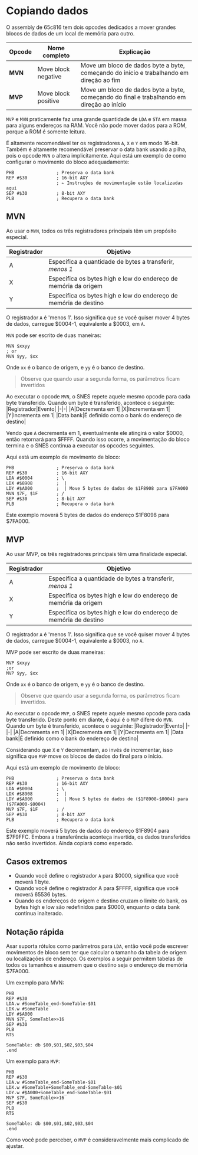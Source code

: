 # Copiando dados
O assembly de 65c816 tem dois opcodes dedicados a mover grandes blocos de dados de um local de memória para outro.

|Opcode|Nome completo|Explicação|
|-|-|-|
|**MVN**|Move block negative|Move um bloco de dados byte a byte, começando do início e trabalhando em direção ao fim|
|**MVP**|Move block positive|Move um bloco de dados byte a byte, começando do final e trabalhando em direção ao início|

`MVP` e `MVN` praticamente faz uma grande quantidade de `LDA` e `STA` em massa para alguns endereços na RAM. Você não pode mover dados para a ROM, porque a ROM é somente leitura.

É altamente recomendável ter os registradores `A`, `X` e `Y` em modo 16-bit. Também é altamente recomendável preservar o data bank usando a pilha, pois o opcode `MVN` o altera implicitamente. Aqui está um exemplo de como configurar o movimento do bloco adequadamente:
```
PHB                ; Preserva o data bank
REP #$30           ; 16-bit AXY
                   ; ← Instruções de movimentação estão localizadas aqui
SEP #$30           ; 8-bit AXY
PLB                ; Recupera o data bank
```

## MVN
Ao usar o `MVN`, todos os três registradores principais têm um propósito especial.

|Registrador|Objetivo|
|-|-|
|A|Especifica a quantidade de bytes a transferir, *menos 1*|
|X|Especifica os bytes high e low do endereço de memória da origem|
|Y|Especifica os bytes high e low do endereço de memória de destino|

O registrador `A` é 'menos 1'. Isso significa que se você quiser mover 4 bytes de dados, carregue $0004-1, equivalente a $0003, em `A`.

`MVN` pode ser escrito de duas maneiras: 

```
MVN $xxyy
; or
MVN $yy, $xx
```
Onde `xx` é o banco de origem, e `yy` é o banco de destino.

> Observe que quando usar a segunda forma, os parâmetros ficam invertidos

Ao executar o opcode `MVN`, o SNES repete aquele mesmo opcode para cada byte transferido. Quando um byte é transferido, acontece o seguinte:
|Registrador|Evento|
|-|-|
|A|Decrementa em 1|
|X|Incrementa em 1|
|Y|Incrementa em 1|
|Data bank|É definido como o bank do endereço de destino|

Vendo que `A` decrementa em 1, eventualmente ele atingirá o valor $0000, então retornará para $FFFF. Quando isso ocorre, a movimentação do bloco termina e o SNES continua a executar os opcodes seguintes.

Aqui está um exemplo de movimento de bloco:
```
PHB                ; Preserva o data bank
REP #$30           ; 16-bit AXY
LDA #$0004         ; \
LDX #$8908         ;  |
LDY #$A000         ;  | Move 5 bytes de dados de $1F8908 para $7FA000
MVN $7F, $1F       ; /
SEP #$30           ; 8-bit AXY
PLB                ; Recupera o data bank
```
Este exemplo moverá 5 bytes de dados do endereço $1F8098 para $7FA000.

## MVP
Ao usar MVP, os três registradores principais têm uma finalidade especial.

|Registrador|Objetivo|
|-|-|
|A|Especifica a quantidade de bytes a transferir, *menos 1*|
|X|Especifica os bytes high e low do endereço de memória da origem|
|Y|Especifica os bytes high e low do endereço de memória de destino|

O registrador `A` é 'menos 1'. Isso significa que se você quiser mover 4 bytes de dados, carregue $0004-1, equivalente a $0003, no `A`.

MVP pode ser escrito de duas maneiras: 
```
MVP $xxyy
;or
MVP $yy, $xx
```
Onde `xx` é o banco de origem, e `yy` é o banco de destino.

> Observe que quando usar a segunda forma, os parâmetros ficam invertidos.

Ao executar o opcode `MVP`, o SNES repete aquele mesmo opcode para cada byte transferido. Deste ponto em diante, é aqui é o `MVP` difere do `MVN`. Quando um byte é transferido, acontece o seguinte:
|Registrador|Evento|
|-|-|
|A|Decrementa em 1|
|X|Decrementa em 1|
|Y|Decrementa em 1|
|Data bank|É definido como o bank do endereço de destino|

Considerando que `X` e `Y` decrementam, ao invés de incrementar, isso significa que `MVP` move os blocos de dados do final para o início.

Aqui está um exemplo de movimento de bloco:
```
PHB                ; Preserva o data bank
REP #$30           ; 16-bit AXY
LDA #$0004         ; \
LDX #$8908         ;  |
LDY #$A000         ;  | Move 5 bytes de dados de ($1F8908-$0004) para ($7FA000-$0004)
MVP $7F, $1F       ; /
SEP #$30           ; 8-bit AXY
PLB                ; Recupera o data bank
```
Este exemplo moverá 5 bytes de dados do endereço $1F8904 para $7F9FFC. Embora a transferência aconteça invertida, os dados transferidos não serão invertidos. Ainda copiará como esperado.

## Casos extremos
* Quando você define o registrador `A` para $0000, significa que você moverá 1 byte.
* Quando você define o registrador A para $FFFF, significa que você moverá 65536 bytes.
* Quando os endereços de origem e destino cruzam o limite do bank, os bytes high e low são redefinidos para $0000, enquanto o data bank continua inalterado.

## Notação rápida
Asar suporta rótulos como parâmetros para `LDA`, então você pode escrever movimentos de bloco sem ter que calcular o tamanho da tabela de origem ou localizações de endereço. Os exemplos a seguir permitem tabelas de todos os tamanhos e assumem que o destino seja o endereço de memória $7FA000.

Um exemplo para MVN:
```
PHB
REP #$30
LDA.w #SomeTable_end-SomeTable-$01
LDX.w #SomeTable
LDY #$A000
MVN $7F, SomeTable>>16
SEP #$30
PLB
RTS

SomeTable: db $00,$01,$02,$03,$04
.end
```
Um exemplo para `MVP`:
```
PHB
REP #$30
LDA.w #SomeTable_end-SomeTable-$01
LDX.w #SomeTable+SomeTable_end-SomeTable-$01
LDY.w #$A000+SomeTable_end-SomeTable-$01
MVP $7F, SomeTable>>16
SEP #$30
PLB
RTS

SomeTable: db $00,$01,$02,$03,$04
.end
```
Como você pode perceber, o `MVP` é consideravelmente mais complicado de ajustar.

